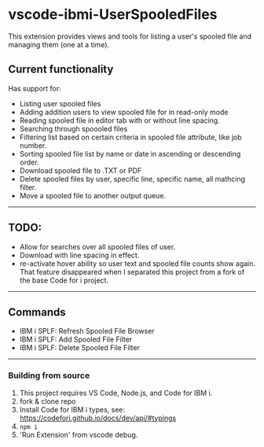 # vscode-ibmi-UserSpooledFiles

This extension provides views and tools for listing a user's spooled file and managing them (one at a time).  

## Current functionality

Has support for:
*  Listing user spooled files
*  Adding addition users to view spooled file for in read-only mode
*  Reading spooled file in editor tab with or without line spacing.
*  Searching through spoooled files
*  Filtering list based on certain criteria in spooled file attribute, like job number.
*  Sorting spooled file list by name or date in ascending or descending order. 
*  Download spooled file to .TXT or PDF
*  Delete spooled files by user, specific line, specific name, all mathcing filter. 
*  Move a spooled file to another output queue. 
---


## TODO:
*  Allow for searches over all spooled files of user.
*  Download with line spacing in effect.
*  re-activate hover ability so user text and spooled file counts show again.  That feature disappeared when I separated this project from a fork of the base Code for i project.
---

## Commands 
* IBM i SPLF: Refresh Spooled File Browser 
* IBM i SPLF: Add Spooled File Filter 
* IBM i SPLF: Delete Spooled File Filter 
---

### Building from source

1. This project requires VS Code, Node.js, and Code for IBM i.
2. fork & clone repo
3. Install Code for IBM i types, see: https://codefori.github.io/docs/dev/api/#typings
3. `npm i`
4. 'Run Extension' from vscode debug.

